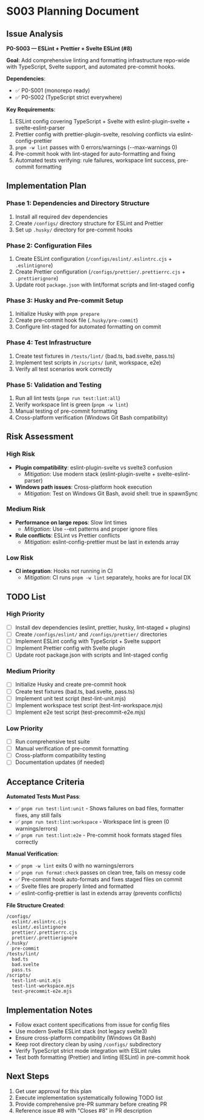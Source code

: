 <!-- markdownlint-disable -->

# S003 Planning Document

## Issue Analysis

**P0-S003 — ESLint + Prettier + Svelte ESLint (#8)**

**Goal**: Add comprehensive linting and formatting infrastructure repo-wide with TypeScript, Svelte support, and automated pre-commit hooks.

**Dependencies**:

- ✅ P0-S001 (monorepo ready)
- ✅ P0-S002 (TypeScript strict everywhere)

**Key Requirements**:

1. ESLint config covering TypeScript + Svelte with eslint-plugin-svelte + svelte-eslint-parser
2. Prettier config with prettier-plugin-svelte, resolving conflicts via eslint-config-prettier
3. `pnpm -w lint` passes with 0 errors/warnings (--max-warnings 0)
4. Pre-commit hook with lint-staged for auto-formatting and fixing
5. Automated tests verifying: rule failures, workspace lint success, pre-commit formatting

## Implementation Plan

### Phase 1: Dependencies and Directory Structure

1. Install all required dev dependencies
2. Create `/configs/` directory structure for ESLint and Prettier
3. Set up `.husky/` directory for pre-commit hooks

### Phase 2: Configuration Files

1. Create ESLint configuration (`/configs/eslint/.eslintrc.cjs` + `.eslintignore`)
2. Create Prettier configuration (`/configs/prettier/.prettierrc.cjs` + `.prettierignore`)
3. Update root `package.json` with lint/format scripts and lint-staged config

### Phase 3: Husky and Pre-commit Setup

1. Initialize Husky with `pnpm prepare`
2. Create pre-commit hook file (`.husky/pre-commit`)
3. Configure lint-staged for automated formatting on commit

### Phase 4: Test Infrastructure

1. Create test fixtures in `/tests/lint/` (bad.ts, bad.svelte, pass.ts)
2. Implement test scripts in `/scripts/` (unit, workspace, e2e)
3. Verify all test scenarios work correctly

### Phase 5: Validation and Testing

1. Run all lint tests (`pnpm run test:lint:all`)
2. Verify workspace lint is green (`pnpm -w lint`)
3. Manual testing of pre-commit formatting
4. Cross-platform verification (Windows Git Bash compatibility)

## Risk Assessment

### High Risk

- **Plugin compatibility**: eslint-plugin-svelte vs svelte3 confusion
  - _Mitigation_: Use modern stack (eslint-plugin-svelte + svelte-eslint-parser)
- **Windows path issues**: Cross-platform hook execution
  - _Mitigation_: Test on Windows Git Bash, avoid shell: true in spawnSync

### Medium Risk

- **Performance on large repos**: Slow lint times
  - _Mitigation_: Use --ext patterns and proper ignore files
- **Rule conflicts**: ESLint vs Prettier conflicts
  - _Mitigation_: eslint-config-prettier must be last in extends array

### Low Risk

- **CI integration**: Hooks not running in CI
  - _Mitigation_: CI runs `pnpm -w lint` separately, hooks are for local DX

## TODO List

### High Priority

- [ ] Install dev dependencies (eslint, prettier, husky, lint-staged + plugins)
- [ ] Create `/configs/eslint/` and `/configs/prettier/` directories
- [ ] Implement ESLint config with TypeScript + Svelte support
- [ ] Implement Prettier config with Svelte plugin
- [ ] Update root package.json with scripts and lint-staged config

### Medium Priority

- [ ] Initialize Husky and create pre-commit hook
- [ ] Create test fixtures (bad.ts, bad.svelte, pass.ts)
- [ ] Implement unit test script (test-lint-unit.mjs)
- [ ] Implement workspace test script (test-lint-workspace.mjs)
- [ ] Implement e2e test script (test-precommit-e2e.mjs)

### Low Priority

- [ ] Run comprehensive test suite
- [ ] Manual verification of pre-commit formatting
- [ ] Cross-platform compatibility testing
- [ ] Documentation updates (if needed)

## Acceptance Criteria

**Automated Tests Must Pass**:

- ✅ `pnpm run test:lint:unit` - Shows failures on bad files, formatter fixes, any still fails
- ✅ `pnpm run test:lint:workspace` - Workspace lint is green (0 warnings/errors)
- ✅ `pnpm run test:lint:e2e` - Pre-commit hook formats staged files correctly

**Manual Verification**:

- ✅ `pnpm -w lint` exits 0 with no warnings/errors
- ✅ `pnpm run format:check` passes on clean tree, fails on messy code
- ✅ Pre-commit hook auto-formats and fixes staged files on commit
- ✅ Svelte files are properly linted and formatted
- ✅ eslint-config-prettier is last in extends array (prevents conflicts)

**File Structure Created**:

```
/configs/
  eslint/.eslintrc.cjs
  eslint/.eslintignore
  prettier/.prettierrc.cjs
  prettier/.prettierignore
/.husky/
  pre-commit
/tests/lint/
  bad.ts
  bad.svelte
  pass.ts
/scripts/
  test-lint-unit.mjs
  test-lint-workspace.mjs
  test-precommit-e2e.mjs
```

## Implementation Notes

- Follow exact content specifications from issue for config files
- Use modern Svelte ESLint stack (not legacy svelte3)
- Ensure cross-platform compatibility (Windows Git Bash)
- Keep root directory clean by using `/configs/` subdirectory
- Verify TypeScript strict mode integration with ESLint rules
- Test both formatting (Prettier) and linting (ESLint) in pre-commit hook

## Next Steps

1. Get user approval for this plan
2. Execute implementation systematically following TODO list
3. Provide comprehensive pre-PR summary before creating PR
4. Reference issue #8 with "Closes #8" in PR description
